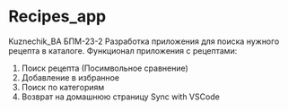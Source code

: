 # Recipes_app
 Kuznechik_BA БПМ-23-2 Разработка приложения для поиска нужного рецепта в каталоге.
 Функционал приложения с рецептами:
 1. Поиск рецепта (Посимвольное сравнение)
 2. Добавление в избранное 
 3. Поиск по категориям
 4. Возврат на домашнюю страницу
Sync with VSCode

